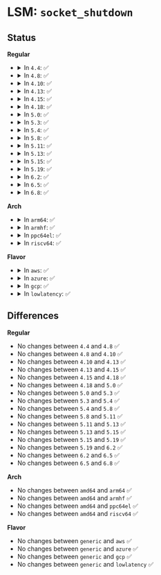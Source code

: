 # LSM: <code>socket_shutdown</code>

## Status
<b>Regular</b>
<ul>
<li>
<details>
<summary>In <code>4.4</code>: ✅</summary>

```c
int security_socket_shutdown(struct socket *sock, int how);
```
</details>
</li>
<li>
<details>
<summary>In <code>4.8</code>: ✅</summary>

```c
int security_socket_shutdown(struct socket *sock, int how);
```
</details>
</li>
<li>
<details>
<summary>In <code>4.10</code>: ✅</summary>

```c
int security_socket_shutdown(struct socket *sock, int how);
```
</details>
</li>
<li>
<details>
<summary>In <code>4.13</code>: ✅</summary>

```c
int security_socket_shutdown(struct socket *sock, int how);
```
</details>
</li>
<li>
<details>
<summary>In <code>4.15</code>: ✅</summary>

```c
int security_socket_shutdown(struct socket *sock, int how);
```
</details>
</li>
<li>
<details>
<summary>In <code>4.18</code>: ✅</summary>

```c
int security_socket_shutdown(struct socket *sock, int how);
```
</details>
</li>
<li>
<details>
<summary>In <code>5.0</code>: ✅</summary>

```c
int security_socket_shutdown(struct socket *sock, int how);
```
</details>
</li>
<li>
<details>
<summary>In <code>5.3</code>: ✅</summary>

```c
int security_socket_shutdown(struct socket *sock, int how);
```
</details>
</li>
<li>
<details>
<summary>In <code>5.4</code>: ✅</summary>

```c
int security_socket_shutdown(struct socket *sock, int how);
```
</details>
</li>
<li>
<details>
<summary>In <code>5.8</code>: ✅</summary>

```c
int security_socket_shutdown(struct socket *sock, int how);
```
</details>
</li>
<li>
<details>
<summary>In <code>5.11</code>: ✅</summary>

```c
int security_socket_shutdown(struct socket *sock, int how);
```
</details>
</li>
<li>
<details>
<summary>In <code>5.13</code>: ✅</summary>

```c
int security_socket_shutdown(struct socket *sock, int how);
```
</details>
</li>
<li>
<details>
<summary>In <code>5.15</code>: ✅</summary>

```c
int security_socket_shutdown(struct socket *sock, int how);
```
</details>
</li>
<li>
<details>
<summary>In <code>5.19</code>: ✅</summary>

```c
int security_socket_shutdown(struct socket *sock, int how);
```
</details>
</li>
<li>
<details>
<summary>In <code>6.2</code>: ✅</summary>

```c
int security_socket_shutdown(struct socket *sock, int how);
```
</details>
</li>
<li>
<details>
<summary>In <code>6.5</code>: ✅</summary>

```c
int security_socket_shutdown(struct socket *sock, int how);
```
</details>
</li>
<li>
<details>
<summary>In <code>6.8</code>: ✅</summary>

```c
int security_socket_shutdown(struct socket *sock, int how);
```
</details>
</li>
</ul>
<b>Arch</b>
<ul>
<li>
<details>
<summary>In <code>arm64</code>: ✅</summary>

```c
int security_socket_shutdown(struct socket *sock, int how);
```
</details>
</li>
<li>
<details>
<summary>In <code>armhf</code>: ✅</summary>

```c
int security_socket_shutdown(struct socket *sock, int how);
```
</details>
</li>
<li>
<details>
<summary>In <code>ppc64el</code>: ✅</summary>

```c
int security_socket_shutdown(struct socket *sock, int how);
```
</details>
</li>
<li>
<details>
<summary>In <code>riscv64</code>: ✅</summary>

```c
int security_socket_shutdown(struct socket *sock, int how);
```
</details>
</li>
</ul>
<b>Flavor</b>
<ul>
<li>
<details>
<summary>In <code>aws</code>: ✅</summary>

```c
int security_socket_shutdown(struct socket *sock, int how);
```
</details>
</li>
<li>
<details>
<summary>In <code>azure</code>: ✅</summary>

```c
int security_socket_shutdown(struct socket *sock, int how);
```
</details>
</li>
<li>
<details>
<summary>In <code>gcp</code>: ✅</summary>

```c
int security_socket_shutdown(struct socket *sock, int how);
```
</details>
</li>
<li>
<details>
<summary>In <code>lowlatency</code>: ✅</summary>

```c
int security_socket_shutdown(struct socket *sock, int how);
```
</details>
</li>
</ul>

## Differences
<b>Regular</b>
<ul>
<li>
No changes between <code>4.4</code> and <code>4.8</code> ✅
</li>
<li>
No changes between <code>4.8</code> and <code>4.10</code> ✅
</li>
<li>
No changes between <code>4.10</code> and <code>4.13</code> ✅
</li>
<li>
No changes between <code>4.13</code> and <code>4.15</code> ✅
</li>
<li>
No changes between <code>4.15</code> and <code>4.18</code> ✅
</li>
<li>
No changes between <code>4.18</code> and <code>5.0</code> ✅
</li>
<li>
No changes between <code>5.0</code> and <code>5.3</code> ✅
</li>
<li>
No changes between <code>5.3</code> and <code>5.4</code> ✅
</li>
<li>
No changes between <code>5.4</code> and <code>5.8</code> ✅
</li>
<li>
No changes between <code>5.8</code> and <code>5.11</code> ✅
</li>
<li>
No changes between <code>5.11</code> and <code>5.13</code> ✅
</li>
<li>
No changes between <code>5.13</code> and <code>5.15</code> ✅
</li>
<li>
No changes between <code>5.15</code> and <code>5.19</code> ✅
</li>
<li>
No changes between <code>5.19</code> and <code>6.2</code> ✅
</li>
<li>
No changes between <code>6.2</code> and <code>6.5</code> ✅
</li>
<li>
No changes between <code>6.5</code> and <code>6.8</code> ✅
</li>
</ul>
<b>Arch</b>
<ul>
<li>
No changes between <code>amd64</code> and <code>arm64</code> ✅
</li>
<li>
No changes between <code>amd64</code> and <code>armhf</code> ✅
</li>
<li>
No changes between <code>amd64</code> and <code>ppc64el</code> ✅
</li>
<li>
No changes between <code>amd64</code> and <code>riscv64</code> ✅
</li>
</ul>
<b>Flavor</b>
<ul>
<li>
No changes between <code>generic</code> and <code>aws</code> ✅
</li>
<li>
No changes between <code>generic</code> and <code>azure</code> ✅
</li>
<li>
No changes between <code>generic</code> and <code>gcp</code> ✅
</li>
<li>
No changes between <code>generic</code> and <code>lowlatency</code> ✅
</li>
</ul>
